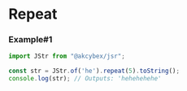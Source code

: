 # Repeat

### Example#1

```javascript
import JStr from "@akcybex/jsr";

const str = JStr.of('he').repeat(5).toString();
console.log(str); // Outputs: 'hehehehehe'
```

